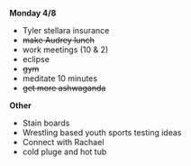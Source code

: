 **Monday 4/8**

* Tyler stellara insurance
* ~~make Audrey lunch~~
* work meetings (10 & 2)
* eclipse
* ~~gym~~
* meditate 10 minutes
* ~~get more ashwaganda~~

**Other**
* Stain boards 
* Wrestling based youth sports testing ideas
* Connect with Rachael
* cold pluge and hot tub